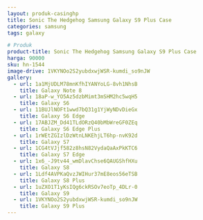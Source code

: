 ```yaml
---
layout: produk-casinghp
title: Sonic The Hedgehog Samsung Galaxy S9 Plus Case
categories: samsung
tags: galaxy

# Produk
product-title: Sonic The Hedgehog Samsung Galaxy S9 Plus Case
harga: 90000
sku: hn-1544
image-drive: 1VKYNOo2S2yubdxwjWSR-kumdi_so9nJW
gallery:
  - url: 1a1MjUDLM78mnKfhIYANYoLG-8vh1NhsB
    title: Galaxy Note 8
  - url: 18aP-w_YO5Az5dzbMimt3mSHM2hc5wqH5
    title: Galaxy S6
  - url: 11BUJlNOFt1wwd7bQ31g1YjWyNDvDieGx
    title: Galaxy S6 Edge
  - url: 17ABJZM_Dd41TLdORzQ40bMbWreGF0ZEq
    title: Galaxy S6 Edge Plus
  - url: 1rWEtZGIzlDzWtnLNKEhjLT6hp-nvK92d
    title: Galaxy S7
  - url: 1CG4tVJjf582z8hsN82VydaQaAxPkKTC6
    title: Galaxy S7 Edge
  - url: 1x6_-J9tv44_wmDlavChse6QAUGShfHXu
    title: Galaxy S8
  - url: 1Ldf4AVPKaQvzJWIHur37mE8eos56eTSB
    title: Galaxy S8 Plus
  - url: 1uZXO1T1yKsIQg6ckRSOv7eoTp_4DLr-0
    title: Galaxy S9
  - url: 1VKYNOo2S2yubdxwjWSR-kumdi_so9nJW
    title: Galaxy S9 Plus
---
```


